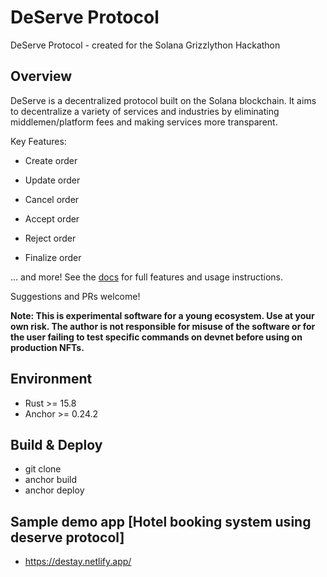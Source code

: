 # DeServe Protocol

DeServe Protocol - created for the Solana Grizzlython Hackathon

## Overview

DeServe is a decentralized protocol built on the Solana blockchain. It aims to decentralize a 
variety of services and industries by eliminating middlemen/platform fees and making services 
more transparent.

Key Features:

-   Create order

-   Update order

-   Cancel order

-   Accept order

-   Reject order

-   Finalize order

... and more! See the [docs](./programs/ordering_system/src/lib.rs) for full features and usage instructions.


Suggestions and PRs welcome!

**Note: This is experimental software for a young ecosystem. Use at your own risk. The author is not responsible for misuse of the software or for the user failing to test specific commands on devnet before using on production NFTs.**


## Environment

-   Rust >= 15.8
-   Anchor >= 0.24.2

## Build & Deploy

-   git clone
-   anchor build
-   anchor deploy

## Sample demo app [Hotel booking system using deserve protocol]

- https://destay.netlify.app/
